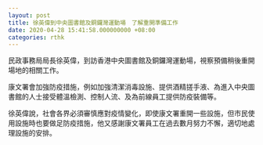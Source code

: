 ```yaml
---
layout: post
title: 徐英偉到中央圖書館及銅鑼灣運動場　了解重開準備工作
date: 2020-04-28 15:41:58.000000000 +08:00
categories: rthk
---
```


民政事務局局長徐英偉，到訪香港中央圖書館及銅鑼灣運動場，視察預備稍後重開場地的相關工作。
 
康文署會加強防疫措施，例如加強清潔消毒設施、提供酒精搓手液、為進入中央圖書館的人士接受體溫檢測、控制人流、及為前線員工提供防疫裝備等。
 
徐英偉說，社會各界必須審慎應對疫情變化，即使康文署重開一些設施，但市民使用設施時也要做足防疫措施，他又感謝康文署員工在過去數月努力不懈，適切地處理設施的安排。
